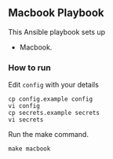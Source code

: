 
## Macbook Playbook

This Ansible playbook sets up

- Macbook.

### How to run

Edit `config` with your details

```
cp config.example config
vi config
cp secrets.example secrets
vi secrets
```

Run the make command.

```
make macbook
```
